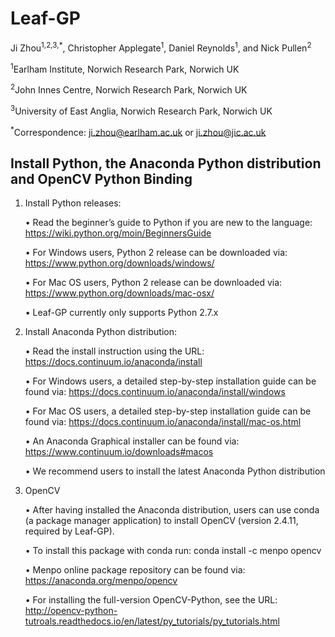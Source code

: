 # Leaf-GP

Ji Zhou<sup>1,2,3,*</sup>, Christopher Applegate<sup>1</sup>, Daniel Reynolds<sup>1</sup>, and Nick Pullen<sup>2</sup>

<sup>1</sup>Earlham Institute, Norwich Research Park, Norwich UK

<sup>2</sup>John Innes Centre, Norwich Research Park, Norwich UK

<sup>3</sup>University of East Anglia, Norwich Research Park, Norwich UK

<sup>*</sup>Correspondence: ji.zhou@earlham.ac.uk or ji.zhou@jic.ac.uk


## Install Python, the Anaconda Python distribution and OpenCV Python Binding 

1. Install Python releases:
   
   •	Read the beginner’s guide to Python if you are new to the language: 
   https://wiki.python.org/moin/BeginnersGuide
   
   •	For Windows users, Python 2 release can be downloaded via: 
   https://www.python.org/downloads/windows/
   
   •	For Mac OS users, Python 2 release can be downloaded via: 
   https://www.python.org/downloads/mac-osx/
   
   •	Leaf-GP currently only supports Python 2.7.x


2. Install Anaconda Python distribution:
   
   •	Read the install instruction using the URL: https://docs.continuum.io/anaconda/install
   
   •	For Windows users, a detailed step-by-step installation guide can be found via: 
   https://docs.continuum.io/anaconda/install/windows 
   
   •	For Mac OS users, a detailed step-by-step installation guide can be found via:
   https://docs.continuum.io/anaconda/install/mac-os.html
   
   •	An Anaconda Graphical installer can be found via: 
   https://www.continuum.io/downloads#macos  

   •	We recommend users to install the latest Anaconda Python distribution

3. OpenCV
   
   •	After having installed the Anaconda distribution, users can use conda (a package manager application) to install OpenCV (version 2.4.11, required by Leaf-GP).
   
   •	To install this package with conda run:
conda install -c menpo opencv 
   
   •	Menpo online package repository can be found via: https://anaconda.org/menpo/opencv 
   
   •	For installing the full-version OpenCV-Python, see the URL:
http://opencv-python-tutroals.readthedocs.io/en/latest/py_tutorials/py_tutorials.html   
